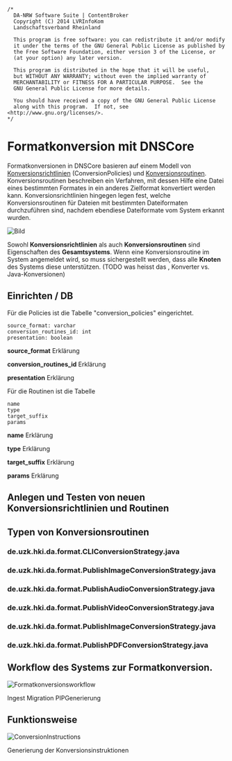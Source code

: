 	/*
	  DA-NRW Software Suite | ContentBroker
	  Copyright (C) 2014 LVRInfoKom
	  Landschaftsverband Rheinland
	
	  This program is free software: you can redistribute it and/or modify
	  it under the terms of the GNU General Public License as published by
	  the Free Software Foundation, either version 3 of the License, or
	  (at your option) any later version.
	
	  This program is distributed in the hope that it will be useful,
	  but WITHOUT ANY WARRANTY; without even the implied warranty of
	  MERCHANTABILITY or FITNESS FOR A PARTICULAR PURPOSE.  See the
	  GNU General Public License for more details.
	
	  You should have received a copy of the GNU General Public License
	  along with this program.  If not, see <http://www.gnu.org/licenses/>.
	*/

# Formatkonversion mit DNSCore

Formatkonversionen in DNSCore basieren auf einem Modell von [Konversionsrichtlinien](object_model.de.md#conversionpolicy---die-regel-zur-anwendung-einer-konversion) (ConversionPolicies) und [Konversionsroutinen](object_model.de.md#conversionroutine---die-konversionsroutine). Konversionsroutinen beschreiben ein Verfahren, mit dessen Hilfe eine Datei eines bestimmten Formates in ein anderes Zielformat konvertiert werden kann. Konversionsrichtlinien hingegen legen fest, welche Konversionsroutinen für Dateien mit bestimmten Dateiformaten durchzuführen sind, nachdem ebendiese Dateiformate vom System erkannt wurden.

![Bild](https://raw.githubusercontent.com/da-nrw/DNSCore/master/ContentBroker/src/main/markdown/object_model_object_users.jpg)

Sowohl **Konversionsrichtlinien** als auch **Konversionsroutinen** sind Eigenschaften des **Gesamtsystems**. Wenn eine Konversionsroutine im System angemeldet wird, so muss sichergestellt werden, dass alle **Knoten** des Systems diese unterstützen. 
(TODO was heisst das , Konverter vs. Java-Konversionen)

## Einrichten / DB

Für die Policies ist die Tabelle "conversion_policies" eingerichtet.

    source_format: varchar
    conversion_routines_id: int
    presentation: boolean
    
**source_format** Erklärung

**conversion_routines_id** Erklärung

**presentation** Erklärung

Für die Routinen ist die Tabelle

    name
    type
    target_suffix
    params
    
**name** Erklärung

**type** Erklärung

**target_suffix** Erklärung

**params** Erklärung

## Anlegen und Testen von neuen Konversionsrichtlinien und Routinen

## Typen von Konversionsroutinen

### de.uzk.hki.da.format.CLIConversionStrategy.java

### de.uzk.hki.da.format.PublishImageConversionStrategy.java
 
### de.uzk.hki.da.format.PublishAudioConversionStrategy.java

### de.uzk.hki.da.format.PublishVideoConversionStrategy.java

### de.uzk.hki.da.format.PublishImageConversionStrategy.java

### de.uzk.hki.da.format.PublishPDFConversionStrategy.java

## Workflow des Systems zur Formatkonversion.

![Formatkonversionsworkflow](https://raw.githubusercontent.com/da-nrw/DNSCore/master/ContentBroker/src/main/markdown/format_conversion_workflow.jpg)

Ingest
Migration
PIPGenerierung

## Funktionsweise

![ConversionInstructions](https://raw.githubusercontent.com/da-nrw/DNSCore/master/ContentBroker/src/main/markdown/object_model_conversion_dafiles.jpg)

Generierung der Konversionsinstruktionen



